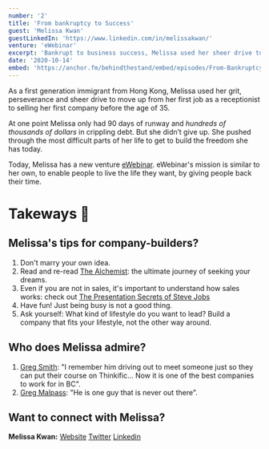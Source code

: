 ```yaml
---
number: '2'
title: 'From bankruptcy to Success'
guest: 'Melissa Kwan'
guestLinkedIn: 'https://www.linkedin.com/in/melissakwan/'
venture: 'eWebinar'
excerpt: 'Bankrupt to business success, Melissa used her sheer drive to move from her first job as a receptionist to selling her company before the age of 35!'
date: '2020-10-14'
embed: 'https://anchor.fm/behindthestand/embed/episodes/From-Bankruptcy-to-Success-Melissa-Kwan-ektnse'
---
```


As a first generation immigrant from Hong Kong, Melissa used her grit, perseverance and sheer drive to move up from her first job as a receptionist to selling her first company before the age of 35. 

At one point Melissa only had 90 days of runway and *hundreds of thousands of dollars* in crippling debt. But she didn’t give up. She pushed through the most difficult parts of her life to get to build the freedom she has today.

Today, Melissa has a new venture [eWebinar](https://ewebinar.com/). eWebinar's mission is similar to her own, to enable people to live the life they want, by giving people back their time.

# Takeways 🎉

## Melissa's tips for company-builders?

1. Don't marry your own idea. 
2. Read and re-read [The Alchemist](https://www.amazon.ca/Alchemist-10th-Anniversary-Paulo-Coelho/dp/0061122416): the ultimate journey of seeking your dreams.
3. Even if you are not in sales, it's important to understand how sales works: check out [The Presentation Secrets of Steve Jobs](https://www.amazon.ca/Presentation-Secrets-Steve-Jobs-Insanely/dp/0071636080/ref=sr_1_1?dchild=1&keywords=The+Presentation+Secrets+of+Steve+Jobs&qid=1602459551&s=books&sr=1-1)
4. Have fun! Just being busy is not a good thing. 
5. Ask yourself: What kind of lifestyle do you want to lead? Build a company that fits your lifestyle, not the other way around. 

## Who does Melissa admire?

1. [Greg Smith](https://www.linkedin.com/in/gregsmithlawyer/): "I remember him driving out to meet someone just so they can put their course on Thinkific... Now it is one of the best companies to work for in BC".
2. [Greg Malpass](https://www.linkedin.com/in/gmalpass/): "He is one guy that is never out there".

## Want to connect with Melissa?

**Melissa Kwan:** [Website](https://ewebinar.com/story) [Twitter](https://twitter.com/msskwan?lang=en) [Linkedin](https://www.linkedin.com/in/melissakwan/)
